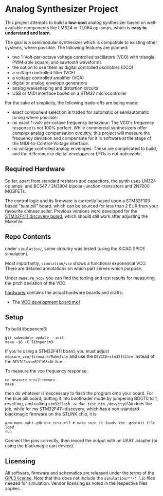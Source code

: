 # Analog Synthesizer Project

This project attempts to build a **low-cost** analog synthesizer based on
well-available components like LM324 or TL084 op-amps, which is **easy
to understand and learn**.

The goal is a semimodular synthesizer which is compatible to existing other
systems, where possible. The following features are planned:

- two 1-Volt-per-octave voltage controlled oscillators (VCO) with triangle,
  PWM-able square, and sawtooth waveforms
- the option to use them as digital controlled oscillators (DCO)
- a voltage controlled filter (VCF)
- a voltage controlled amplifier (VCA)
- digital or analog envelope generators
- analog waveshaping and distortion circuits
- USB or MIDI interface based on a STM32 microcontroller

For the sake of simplicity, the following trade-offs are being made:

- exact component selection is traded for automatic or semiautomatic tuning
  where possible:
- no exact 1-volt-per-octave frequency behaviour: The VCO's frequency response
  is not 100% perfect. While commercial synthesizers offer complex analog
  compensation circuitry, this project will measure the frequency deviation
  and compensate for it in software at the stage of the
  MIDI-to-Control-Voltage interface.
- no voltage controlled analog envelopes: These are complicated to build, and
  the difference to digital envelopes or LFOs is not noticeable.

## Required Hardware

So far, apart from standard resistors and capacitors, the synth uses LM324 op
amps, and BC547 / 2N3904 bipolar-junction-transistors and 2N7000 MOSFETs.

The control logic and its firmware is currently based upon a STM32F103 based
*"blue pill"* board, which can be sourced for less than 2 EUR from your
favourite chinese seller. Previous versions were developed for the
[STM32F411 discovery board](https://www.st.com/en/evaluation-tools/32f411ediscovery.html),
which should still work after adjusting the Makefile.

## Repo Contents

under `simulation/`, some circuitry was tested (using the KiCAD SPICE
simulation).

Most importantly, `simulation/vco` shows a functional exponential VCO. There
are detailed annotations on which part serves which purpose.

Under `measure_vco/` you can find the tooling and test results for measuring
the pitch deviation of the VCO.

[hardware/](hardware/) contains the actual hardware boards and drafts:

  - The [VCO development board mk I](hardware/vco_mk1)

## Setup

To build libopencm3:

```
git submodule update --init
make -j8 -C libopencm3
```

If you're using a STM32F411 board, you must adjust `measure_vco/firmware/Makefile`
and use the `DEVICE=stm32f411re` instead of the `DEVICE=stm32f103c8t` line.

To measure the vco frequency response:

```
cd measure_vco/firmware
make
```

then do whatever is neccessary to flash the program onto your board. For the blue
pill board, putting it into bootloader mode by jumpering BOOT0 to 1, resetting, and
calling `stm32flash -w dac_test.bin /dev/ttyUSB0` does the job, while for my
STM32F411-discovery, which has a non-standard blackmagic firmware on the STLINK chip, it is:

```
arm-none-eabi-gdb dac_test.elf # make sure it loads the .gdbinit file
load
run
```

Connect the pins correctly, then record the output with an UART adapter
(or using the blackmagic uart device).


## Licensing

All software, firmware and schematics are released under the terms of the [GPL3 license](LICENSE.md).
Note that this does not include the `simulation/**/*.lib` files needed for
simulation. Vendor licensing as noted in the respective files applies.

